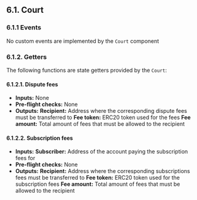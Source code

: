 ## 6.1. Court

### 6.1.1 Events

No custom events are implemented by the `Court` component

### 6.1.2. Getters

The following functions are state getters provided by the `Court`:

#### 6.1.2.1. Dispute fees

- **Inputs:** None 
- **Pre-flight checks:** None
- **Outputs:**
    **Recipient:** Address where the corresponding dispute fees must be transferred to
    **Fee token:** ERC20 token used for the fees
    **Fee amount:** Total amount of fees that must be allowed to the recipient

#### 6.1.2.2. Subscription fees

- **Inputs:** 
    **Subscriber:** Address of the account paying the subscription fees for
- **Pre-flight checks:** None
- **Outputs:**
    **Recipient:** Address where the corresponding subscriptions fees must be transferred to
    **Fee token:** ERC20 token used for the subscription fees
    **Fee amount:** Total amount of fees that must be allowed to the recipient
